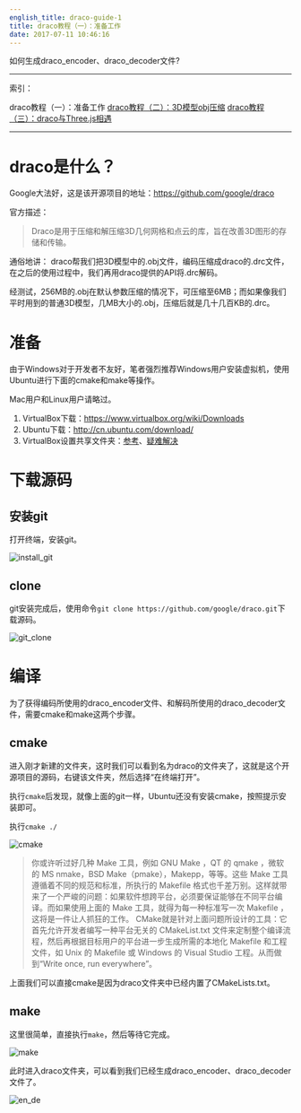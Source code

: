 ```yaml
---
english_title: draco-guide-1
title: draco教程（一）：准备工作
date: 2017-07-11 10:46:16
---
```


如何生成draco_encoder、draco_decoder文件?

<!-- more -->

---

索引：

draco教程（一）：准备工作
[draco教程（二）：3D模型obj压缩](http://oddcn.cn/2017/07/12/draco-guide-2/)
[draco教程（三）：draco与Three.js相遇](http://oddcn.cn/2017/07/26/draco-guide-3/)

---

# draco是什么？

Google大法好，这是该开源项目的地址：https://github.com/google/draco

官方描述：
> Draco是用于压缩和解压缩3D几何网格和点云的库，旨在改善3D图形的存储和传输。

通俗地讲：
draco帮我们把3D模型中的.obj文件，编码压缩成draco的.drc文件，在之后的使用过程中，我们再用draco提供的API将.drc解码。

经测试，256MB的.obj在默认参数压缩的情况下，可压缩至6MB；而如果像我们平时用到的普通3D模型，几MB大小的.obj，压缩后就是几十几百KB的.drc。

# 准备

由于Windows对于开发者不友好，笔者强烈推荐Windows用户安装虚拟机，使用Ubuntu进行下面的cmake和make等操作。

Mac用户和Linux用户请略过。

1. VirtualBox下载：https://www.virtualbox.org/wiki/Downloads
2. Ubuntu下载：http://cn.ubuntu.com/download/
3. VirtualBox设置共享文件夹：[参考](http://blog.csdn.net/longerzone/article/details/32119457)、[疑难解决](http://blog.csdn.net/longerzone/article/details/32119457)

# 下载源码

## 安装git

打开终端，安装git。

![install_git](http://oqmaz8z4y.bkt.clouddn.com/draco/install_git.png)

## clone

git安装完成后，使用命令`git clone https://github.com/google/draco.git`下载源码。

![git_clone](http://oqmaz8z4y.bkt.clouddn.com/draco/git_clone.png)

# 编译

为了获得编码所使用的draco_encoder文件、和解码所使用的draco_decoder文件，需要cmake和make这两个步骤。

## cmake

进入刚才新建的文件夹，这时我们可以看到名为draco的文件夹了，这就是这个开源项目的源码，右键该文件夹，然后选择“在终端打开”。

执行`cmake`后发现，就像上面的git一样，Ubuntu还没有安装cmake，按照提示安装即可。

执行`cmake ./`

![cmake](http://oqmaz8z4y.bkt.clouddn.com/draco/cmake.png)

> 你或许听过好几种 Make 工具，例如 GNU Make ，QT 的 qmake ，微软的 MS nmake，BSD Make（pmake），Makepp，等等。这些 Make 工具遵循着不同的规范和标准，所执行的 Makefile 格式也千差万别。这样就带来了一个严峻的问题：如果软件想跨平台，必须要保证能够在不同平台编译。而如果使用上面的 Make 工具，就得为每一种标准写一次 Makefile ，这将是一件让人抓狂的工作。
> CMake就是针对上面问题所设计的工具：它首先允许开发者编写一种平台无关的 CMakeList.txt 文件来定制整个编译流程，然后再根据目标用户的平台进一步生成所需的本地化 Makefile 和工程文件，如 Unix 的 Makefile 或 Windows 的 Visual Studio 工程。从而做到“Write once, run everywhere”。

上面我们可以直接cmake是因为draco文件夹中已经内置了CMakeLists.txt。

## make

这里很简单，直接执行`make`，然后等待它完成。

![make](http://oqmaz8z4y.bkt.clouddn.com/draco/make.png)

此时进入draco文件夹，可以看到我们已经生成draco_encoder、draco_decoder文件了。

![en_de](http://oqmaz8z4y.bkt.clouddn.com/draco/encoder_decoder.png)